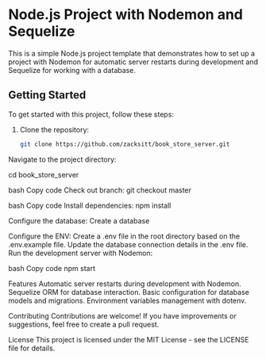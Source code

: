 # Node.js Project with Nodemon and Sequelize

This is a simple Node.js project template that demonstrates how to set up a project with Nodemon 
for automatic server restarts during development and Sequelize for working with a database.

## Getting Started

To get started with this project, follow these steps:

1. Clone the repository:

   ```bash
   git clone https://github.com/zacksitt/book_store_server.git
Navigate to the project directory:


cd book_store_server

bash
Copy code
Check out branch:
git checkout master

bash
Copy code
Install dependencies:
npm install

Configure the database:
Create a database

Configure the ENV:
Create a .env file in the root directory based on the .env.example file.
Update the database connection details in the .env file.
Run the development server with Nodemon:

bash
Copy code
npm start

Features
Automatic server restarts during development with Nodemon.
Sequelize ORM for database interaction.
Basic configuration for database models and migrations.
Environment variables management with dotenv.

Contributing
Contributions are welcome! If you have improvements or suggestions, feel free to create a pull request.

License
This project is licensed under the MIT License - see the LICENSE file for details.